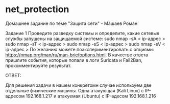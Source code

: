 # net_protection
Домашнее задание по теме "Защита сети" - Машаев Роман

Задание 1
Проведите разведку системы и определите, какие сетевые службы запущены на защищаемой системе:
sudo nmap -sA < ip-адрес >
sudo nmap -sT < ip-адрес >
sudo nmap -sS < ip-адрес >
sudo nmap -sV < ip-адрес >
По желанию можете поэкспериментировать с опциями: https://nmap.org/man/ru/man-briefoptions.html.
В качестве ответа пришлите события, которые попали в логи Suricata и Fail2Ban, прокомментируйте результат.

ОТВЕТ:

Для решения задачи в нашем конкретомн случае используем две отдельные физические машины. Одна атакующая (Kali Linux) с IP-адресом
192.168.1.217 и атакуемая (Ubuntu) c IP-адесом 192.168.1.216


